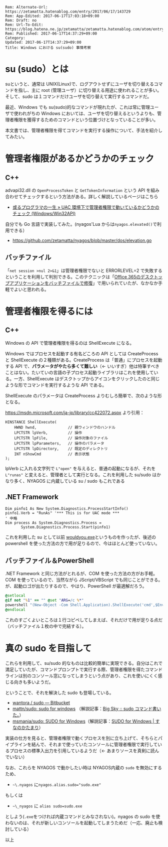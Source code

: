 ```header
Rem: Alternate-Url: https://zetamatta.hatenablog.com/entry/2017/06/17/143729
Rem: App-Edited: 2017-06-17T17:03:18+09:00
Rem: Draft: no
Rem: Url-To-Edit: https://blog.hatena.ne.jp/zetamatta/zetamatta.hatenablog.com/atom/entry/8599973812270906856
Rem: Published: 2017-06-17T14:37:29+09:00
Category:
Updated: 2017-06-17T14:37:29+09:00
Title: Windows における su(sudo) 事情考察
```
su (sudo）とは
==============

suというと、通常は UNIX(Linux)で、ログアウトせずにユーザを切り替えるコマンドを指し、主に root (管理ユーザ）に切り替える用途に使われることが多い。そして、sudo は１コマンドだけユーザを切り替えて実行するコマンドだ。

最近、Windows でも su(sudo)的なコマンドが現れたが、これは常に管理ユーザで使われがちの Windows においては、ユーザを切り替えるというよりも、管理者権限を獲得するためのコマンドという位置づけとなっていることが多い。

本文書では、管理者権限を得てコマンドを実行する操作について、手法を紹介してみたい。

管理者権限があるかどうかのチェック
===============================

C++
----

advapi32.dll の `OpenProcessToken` と `GetTokenInformation` という API を組み合わせてチェックするという方法がある。詳しく解説しているページはこちら

* [或るプログラマの一生 » UAC 環境下で管理者権限で動いているかどうかのチェック (Windows/Win32API)](http://umezawa.dyndns.info/wordpress/?p=5191)

自分でも Go 言語で実装してみた。(nyagos'Lua からは`nyagos.elevated()`で利用できる）

* https://github.com/zetamatta/nyagos/blob/master/dos/elevation.go

バッチファイル
-------------

「`net session >nul 2>&1`」は管理者権限でないと ERRORLEVEL=2 で失敗するということを利用して判別できる。このテクニックは「[Office 365のデスクトップアプリケーションをバッチファイルで修復](http://qiita.com/stillalive/items/3889452338f4922fb1a8)」で用いられていたが、なかなか手軽でよいと思われる。


管理者権限を得るには
==================
C++
----

Windows の API で管理者権限を得るのは ShellExecute になる。

Windows ではプロセスを起動する有名どころの API としては CreateProcess と ShellExecute の２種類がある。CreateProcess は「普通」にプロセスを起動する API で、**パラメータがやたら多くて難しい**（← いいすぎ）他は特筆すべきことはない。たいていの言語の子プロセス起動ライブラリはこれを使用している。一方、ShellExecute はデスクトップからアイコンをクリックしたのと同じような形でコマンドを実行するような API である。

ShellExecute のパラメータは CreateProcess よりむしろ簡単で、次のような形となる。

https://msdn.microsoft.com/ja-jp/library/cc422072.aspx より引用：

```
HINSTANCE ShellExecute(
    HWND hwnd,              // 親ウィンドウのハンドル
    LPCTSTR lpVerb,         // 操作
    LPCTSTR lpFile,         // 操作対象のファイル
    LPCTSTR lpParameters,   // 操作のパラメータ
    LPCTSTR lpDirectory,    // 既定のディレクトリ
    INT nShowCmd            // 表示状態
);
```

lpVerb に入れる文字列で `L"open"` を与えると、普通の起動になるが、それを `L"runas"` と変えると、管理者として実行となる。これを利用した su/sudo はかなり多く、NYAGOS に内蔵している su / sudo もこれである

.NET Framework
--------------

```
Dim pinfo1 As New System.Diagnostics.ProcessStartInfo()
pinfo1.Verb = "RunAs" '*** This is for UAC mode ***
' 中略
Dim process As System.Diagnostics.Process =
       System.Diagnostics.Process.Start(pinfo1)
```

これを利用した su として以前 [wouldyou.exe](https://github.com/zetamatta/wouldyou)というものを作ったが、後述の powershell を使った方法の方で用が足りるので、今はほとんど使っていない。

バッチファイル＆PowerShell
------------------------
.NET Framework と同じ方法がとれるが、COM を使った方法の方がお手軽。COM を使っているので、当然ながら JScript/VBScript でも同じことができる。が、起動ロゴが出たりするので、やはり、PowerShell が最適解だろう。

```su.cmd
@setlocal
@if not "%1" == "" @set "ARG=/c %*"
powershell "(New-Object -Com Shell.Application).ShellExecute('cmd',$Env:ARG,'','runas')"
@endlocal
```

これのすごくよいところは１行コピペしてしまえば、それだけで用が足りる点だ
（バッチファイル１枚の中で完結する）。

真の sudo を目指して
===================

これらを利用して、su/sudo 的なものは比較的簡単に実現できる。自分はこれで満足していたが、コマンドプロンプトで実行する際、管理者権限を得たコマンドラインは別のコンソール窓になってしまうという点があり、これを使いにくく感じる向きも多いようだ。

ということで、それを解決した sudo も登場している。

* [wantora / sudo — Bitbucket](https://bitbucket.org/wantora/sudo)
* [mattn/sudo: sudo for windows](https://github.com/mattn/sudo) （解説記事：[Big Sky :: sudo コマンド書いた。](https://mattn.kaoriya.net/software/lang/go/20170614142801.html)）
* [msmania/sudo: SUDO for Windows](https://github.com/msmania/sudo)（解説記事：[SUDO for Windows | すなのかたまり](https://msmania.wordpress.com/2016/06/30/sudo-for-windows/)）

実装の仕方を見ると、管理者権限で動くプロセスを別に立ち上げて、そちらとパイプラインを結んで、それまで使っていたコンソールに管理者権限で実行しているプロセスの標準入出力を引用しているようだ（← あまりソースを真剣に読んでいない）

なお、これらを NYAGOS で動かしたい時は NYAGOS内蔵の `sudo` を無効にするため、

* `~\.nyagos` に`nyagos.alias.sudo="sudo.exe"`

もしくは

* `~\_nyagos` に `alias sudo=sudo.exe`

としよう(`.exe`をつければ内蔵コマンドとみなされない)。nyagos の sudo を使わないのは、それが新しいコンソールを起動してしまうためだ（一応、廃止も検討している）

以上
